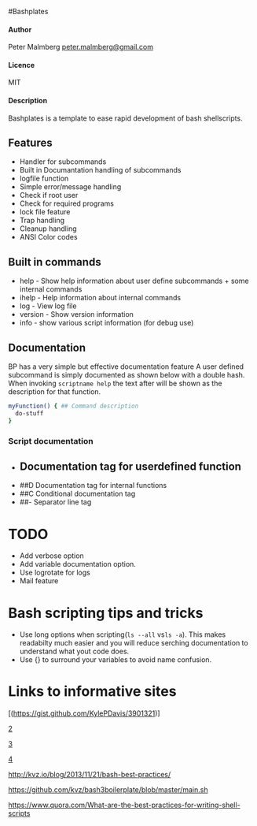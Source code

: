 
#Bashplates	

#### Author 
Peter Malmberg  <peter.malmberg@gmail.com>
#### Licence
MIT
#### Description
Bashplates is a template to ease rapid development of bash shellscripts.

## Features
- Handler for subcommands
- Built in Documantation handling of subcommands
- logfile function
- Simple error/message handling
- Check if root user
- Check for required programs
- lock file feature
- Trap handling
- Cleanup handling
- ANSI Color codes


## Built in commands
- help    - Show help information about user define subcommands + some internal commands
- ihelp   - Help information about internal commands
- log     - View log file
- version - Show version information
- info    - show various script information (for debug use)
 
## Documentation

BP has a very simple but effective documentation feature
A user defined subcommand is simply documented as shown below with a
double hash. When invoking `scriptname help` the text after will be
shown as the description for that function. 

```bash
myFunction() { ## Command description
  do-stuff
}
```

### Script documentation
- ##    Documentation tag for userdefined function
- ##D   Documentation tag for internal functions
- ##C   Conditional documentation tag
- ##-   Separator line tag


# TODO
- Add verbose option
- Add variable documentation option.
- Use logrotate for logs
- Mail feature


# Bash scripting tips and tricks

- Use long options when scripting(`ls --all` vs`ls -a`). This makes
  readabilty much easier and you will reduce serching documentation
	to understand what yout code does.
- Use {} to surround your variables to avoid name confusion.
  
# Links to informative sites

[(https://gist.github.com/KylePDavis/3901321)]

[2](https://gist.github.com/KylePDavis/3f8c511838a36f2528d7)

[3](http://natelandau.com/boilerplate-shell-script-template/)

[4](http://linuxcommand.org/lc3_new_script.php)

http://kvz.io/blog/2013/11/21/bash-best-practices/

https://github.com/kvz/bash3boilerplate/blob/master/main.sh

https://www.quora.com/What-are-the-best-practices-for-writing-shell-scripts
